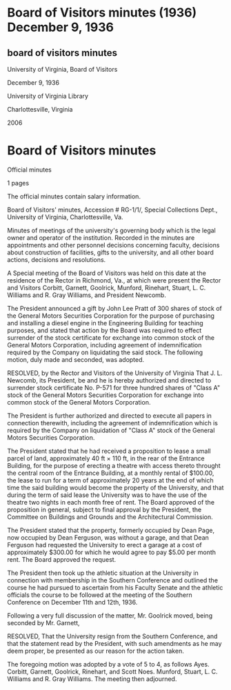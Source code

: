 Board of Visitors minutes (1936) December 9, 1936
=================================================

board of visitors minutes
-------------------------

University of Virginia, Board of Visitors

December 9, 1936

University of Virginia Library

Charlottesville, Virginia

2006

Board of Visitors minutes
=========================

Official minutes

1 pages

The official minutes contain salary information.

Board of Visitors' minutes, Accession # RG-1/1/, Special Collections Dept., University of Virginia, Charlottesville, Va.

Minutes of meetings of the university's governing body which is the legal owner and operator of the institution. Recorded in the minutes are appointments and other personnel decisions concerning faculty, decisions about construction of facilities, gifts to the university, and all other board actions, decisions and resolutions.

A Special meeting of the Board of Visitors was held on this date at the residence of the Rector in Richmond, Va., at which were present the Rector and Visitors Corbitt, Garnett, Goolrick, Munford, Rinehart, Stuart, L. C. Williams and R. Gray Williams, and President Newcomb.

The President announced a gift by John Lee Pratt of 300 shares of stock of the General Motors Securities Corporation for the purpose of purchasing and installing a diesel engine in the Engineering Building for teaching purposes, and stated that action by the Board was required to effect surrender of the stock certificate for exchange into common stock of the General Motors Corporation, including agreement of indemnification required by the Company on liquidating the said stock. The following motion, duly made and seconded, was adopted.

RESOLVED, by the Rector and Visitors of the University of Virginia That J. L. Newcomb, its President, be and he is hereby authorized and directed to surrender stock certificate No. P-571 for three hundred shares of "Class A" stock of the General Motors Securities Corporation for exchange into common stock of the General Motors Corporation.

The President is further authorized and directed to execute all papers in connection therewith, including the agreement of indemnification which is required by the Company on liquidation of "Class A" stock of the General Motors Securities Corporation.

The President stated that he had received a proposition to lease a small parcel of land, approximately 40 ft × 110 ft, in the rear of the Entrance Building, for the purpose of erecting a theatre with access thereto throught the central room of the Entrance Building, at a monthly rental of $100.00, the lease to run for a term of approximately 20 years at the end of which time the said building would become the property of the University, and that during the term of said lease the University was to have the use of the theatre two nights in each month free of rent. The Board approved of the proposition in general, subject to final approval by the President, the Committee on Buildings and Grounds and the Architectural Commission.

The President stated that the property, formerly occupied by Dean Page, now occupied by Dean Ferguson, was without a garage, and that Dean Ferguson had requested the University to erect a garage at a cost of approximately $300.00 for which he would agree to pay $5.00 per month rent. The Board approved the request.

The President then took up the athletic situation at the University in connection with membership in the Southern Conference and outlined the course he had pursued to ascertain from his Faculty Senate and the athletic officials the course to be followed at the meeting of the Southern Conference on December 11th and 12th, 1936.

Following a very full discussion of the matter, Mr. Goolrick moved, being seconded by Mr. Garnett,

RESOLVED, That the University resign from the Southern Conference, and that the statement read by the President, with such amendments as he may deem proper, be presented as our reason for the action taken.

The foregoing motion was adopted by a vote of 5 to 4, as follows Ayes. Corbitt, Garnett, Goolrick, Rinehart, and Scott Noes. Munford, Stuart, L. C. Williams and R. Gray Williams. The meeting then adjourned.